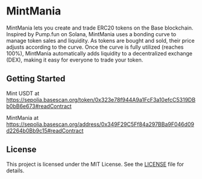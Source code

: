 # MintMania

MintMania lets you create and trade ERC20 tokens on the Base blockchain. Inspired by Pump.fun on Solana, MintMania uses a bonding curve to manage token sales and liquidity. As tokens are bought and sold, their price adjusts according to the curve. Once the curve is fully utilized (reaches 100%), MintMania automatically adds liquidity to a decentralized exchange (DEX), making it easy for everyone to trade your token.


## Getting Started

Mint USDT at https://sepolia.basescan.org/token/0x323e78f944A9a1FcF3a10efcC5319DBb0bB6e673#readContract

MintMania at https://sepolia.basescan.org/address/0x349F29C5Ff84a297BBa9F046d09d2264b0Bb9c15#readContract

## License

This project is licensed under the MIT License. See the [LICENSE](LICENSE) file for details.